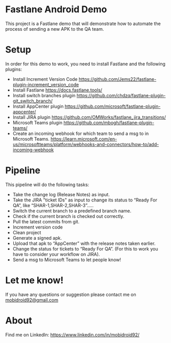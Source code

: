 # Fastlane Android Demo

This project is a Fastlane demo that will demonstrate how to automate the process of sending a new APK to the QA team.

# Setup
In order for this demo to work, you need to install Fastlane and the following plugins:
- Install Increment Version Code https://github.com/Jems22/fastlane-plugin-increment_version_code
- Install Fastlane https://docs.fastlane.tools/
- Install switch branches plugin https://github.com/chdzq/fastlane-plugin-git_switch_branch/
- Install AppCenter plugin https://github.com/microsoft/fastlane-plugin-appcenter/
- Install JIRA plugin https://github.com/OMWorks/fastlane_jira_transitions/
- Microsoft Teams plugin https://github.com/mbogh/fastlane-plugin-teams/
- Create an incoming webhook for which team to send a msg to in Microsoft Teams. https://learn.microsoft.com/en-us/microsoftteams/platform/webhooks-and-connectors/how-to/add-incoming-webhook

# Pipeline
This pipeline will do the following tasks:
- Take the change log (Release Notes) as input.
- Take the JIRA "ticket IDs" as input to change its status to “Ready For QA”, like “SHAR-1,SHAR-2,SHAR-3”…..
- Switch the current branch to a predefined branch name.
- Check if the current branch is checked out correctly.
- Pull the latest commits from git.
- Increment version code
- Clean project
- Generate a signed apk.
- Upload that apk to “AppCenter” with the release notes taken earlier.
- Change the status for tickets to “Ready For QA”. (For this to work you have to consider your workflow on JIRA).
- Send a msg to Microsoft Teams to let people know!

# Let me know!
If you have any questions or suggestion please contact me on mobidroid92@gmail.com

# About
Find me on LinkedIn: https://www.linkedin.com/in/mobidroid92/
